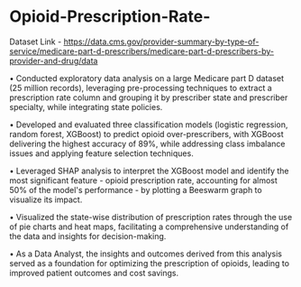 # Opioid-Prescription-Rate-

Dataset Link - https://data.cms.gov/provider-summary-by-type-of-service/medicare-part-d-prescribers/medicare-part-d-prescribers-by-provider-and-drug/data

• Conducted exploratory data analysis on a large Medicare part D dataset (25 million records), leveraging pre-processing techniques to extract a prescription rate column and grouping it by prescriber state and prescriber specialty, while integrating state policies.

• Developed and evaluated three classification models (logistic regression, random forest, XGBoost) to predict opioid over-prescribers, with XGBoost delivering the highest accuracy of 89%, while addressing class imbalance issues and applying feature selection techniques.

• Leveraged SHAP analysis to interpret the XGBoost model and identify the most significant feature - opioid prescription rate, accounting for almost 50% of the model's performance - by plotting a Beeswarm graph to visualize its impact.

• Visualized the state-wise distribution of prescription rates through the use of pie charts and heat maps, facilitating a comprehensive understanding of the data and insights for decision-making.

• As a Data Analyst, the insights and outcomes derived from this analysis served as a foundation for optimizing the prescription of opioids, leading to improved patient outcomes and cost savings.
